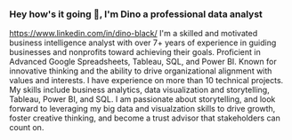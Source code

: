 ### Hey how's it going 👋, I'm Dino a professional data analyst
https://www.linkedin.com/in/dino-black/
 I'm a skilled and motivated business intelligence analyst with over 7+ years of experience in guiding businesses and nonprofits toward achieving their goals. Proficient in Advanced Google Spreadsheets, Tableau, SQL, and Power BI. Known for innovative thinking and the ability to drive organizational alignment with values and interests. I have experience on more than 10 technical projects. My skills include business analytics, data visualization and storytelling, Tableau, Power BI, and SQL. I am passionate about storytelling, and look forward to leveraging my big data and visualzation skills to drive growth, foster creative thinking, and become a trust advisor that stakeholders can count on.
             
              
<!--
**Mr-DinoBlack/Mr-DinoBlack** is a ✨ _special_ ✨ repository because its `README.md` (this file) appears on your GitHub profile.



- 🔭 Currently I am working on completing the TripleTen bootcamp. I will be graduating next month in May. I am also working a product management certification, as well as a Tableau certification. Outside of this I am working on Netflix side project looking at various information about it's customers on a global scale.

- 🌱 I’m currently learning how to do in depth writeups of my projects to showcase & communicate my skills. It's been very rewarding working through such great projects using skills that I've been able to develope and hone in on within the bootcamp. Being proactive I have gone to a lot of networking events locally, and have connected with leaders in my community here in Milwaukee.

- 👯 I’m looking to collaborate on data projects that are external from my bootcamp. To get more experience, and to netowrk with other professionals in the industry.

- 📫 How to reach me: If you would like to connect, feel free to reach out via Github, send me an email at Dino.Black@Aol.com or connect with me via LinkedIn https://www.linkedin.com/in/dino-black/
- 😄 Pronouns: He/Him

Fun facts about me
- ⚡ Fun fact: I really enjoy technology, learning, and truly absorbing new information daily. Now time for a fun fact, The color yellow is known for its uplifting and stimulating psychological effects. It is associated with warmth, happiness, and positivity. 
- I really enjoy going to networking events, talks, and presentations that have to do with technology.
- I love exercising, eating clean, and discovering new music. I'm a former athlete, I used play basketball, football, and run track. I also coached sports for youth, that was rewarding.
- I have a big creative background in video production and photography. I went to college for a major in psychology, and a minor in photography. I enjoy how literally everything in life in psychology, from health, to sensation & perception, and much more.
- Growing up I got a lot of exposure to travel, cooking, working in the service industry as a bartender, and even working in the funeral industry. All around, empathy, active listening, and customer service are so important to me, and I've developed the skills to really make them a real thing in life.
-->
